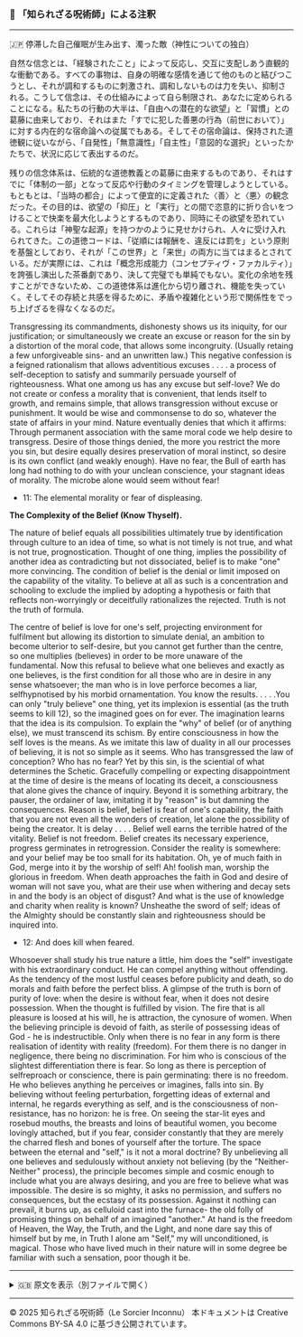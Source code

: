 ### 🐌 「知られざる呪術師」による注釈

>

---

🇯🇵 停滞した自己催眠が生み出す、濁った敵（神性についての独白）

自然な信念とは、「経験されたこと」によって反応し、交互に支配しあう直観的な衝動である。すべての事物は、自身の明確な感情を通じて他のものと結びつこうとし、それが調和するものに刺激され、調和しないものは力を失い、抑制される。こうして信念は、その仕組みによって自ら制限され、あなたに定められることになる。私たちの行動の大半は、「自由への潜在的な欲望」と「習慣」との葛藤に由来しており、それはまた「すでに犯した善悪の行為（前世において）」に対する内在的な宿命論への従属でもある。そしてその宿命論は、保持された道徳観に従いながら、「自発性」「無意識性」「自主性」「意図的な選択」といったかたちで、状況に応じて表出するのだ。

残りの信念体系は、伝統的な道徳教義との葛藤に由来するものであり、それはすでに「体制の一部」となって反応や行動のタイミングを管理しようとしている。もともとは、「当時の都合」によって便宜的に定義された〈善〉と〈悪〉の観念だった。その目的は、欲望の「抑圧」と「実行」との間で恣意的に折り合いをつけることで快楽を最大化しようとするものであり、同時にその欲望を恐れている。これらは「神聖な起源」を持つかのように見せかけられ、人々に受け入れられてきた。この道徳コードは、「従順には報酬を、違反には罰を」という原則を基盤としており、それが「この世界」と「来世」の両方に当てはまるとされている。だが実際には、これは「概念形成能力（コンセプティヴ・ファカルティ）」を誇張し演出した茶番劇であり、決して完璧でも単純でもない。変化の余地を残すことができないため、この道徳体系は進化から切り離され、機能を失っていく。そしてその存続と共感を得るために、矛盾や複雑化という形で関係性をでっち上げざるを得なくなるのだ。

Transgressing its commandments, dishonesty
shows us its iniquity, for our justification; or simultaneously we create an excuse or reason for the sin
by a distortion of the moral code, that allows some incongruity. (Usually retaing a few unforgiveable
sins- and an unwritten law.) This negative confession is a feigned rationalism that allows adventitious
excuses . . . . a process of self-deception to satisfy and summarily persuade yourself of righteousness.
What one among us has any excuse but self-love? We do not create or confess a morality that is
convenient, that lends itself to growth, and remains simple, that allows transgression without excuse
or punishment. It would be wise and commonsense to do so, whatever the state of affairs in your
mind. Nature eventually denies that which it affirms: Through permanent association with the same
moral code we help desire to transgress. Desire of those things denied, the more you restrict the more
you sin, but desire equally desires preservation of moral instinct, so desire is its own conflict (and
weakly enough). Have no fear, the Bull of earth has long had nothing to do with your unclean
conscience, your stagnant ideas of morality. The microbe alone would seem without fear!

- 11: The elemental morality or fear of displeasing.

**The Complexity of the Belief (Know Thyself).**

The nature of belief equals all possibilities ultimately true by identification through culture to an idea
of time, so what is not timely is not true, and what is not true, prognostication. Thought of one thing,
implies the possibility of another idea as contradicting but not dissociated, belief is to make "one"
more convincing. The condition of belief is the denial or limit imposed on the capability of the
vitality. To believe at all as such is a concentration and schooling to exclude the implied by adopting
a hypothesis or faith that reflects non-worryingly or deceitfully rationalizes the rejected. Truth is not
the truth of formula.

The centre of belief is love for one's self, projecting environment for fulfilment but allowing its
distortion to simulate denial, an ambition to become ulterior to self-desire, but you cannot get further
than the centre, so one multiplies (believes) in order to be more unaware of the fundamental. Now
this refusal to believe what one believes and exactly as one believes, is the first condition for all those
who are in desire in any sense whatsoever; the man who is in love perforce becomes a liar, selfhypnotised
by his morbid ornamentation. You know the results. . . . .You can only "truly believe"
one thing, yet its implexion is essential (as the truth seems to kill 12), so the imagined goes on for
ever. The imagination learns that the idea is its compulsion. To explain the "why" of belief (or of
anything else), we must transcend its schism. By entire consciousness in how the self loves is the
means. As we imitate this law of duality in all our processes of believing, it is not so simple as it
seems. Who has transgressed the law of conception? Who has no fear? Yet by this sin, is the sciential
of what determines the Schetic. Gracefully compelling or expecting disappointment at the time of
desire is the means of locating its deceit, a consciousness that alone gives the chance of inquiry.
Beyond it is something arbitrary, the pauser, the ordainer of law, imitating it by "reason" is but
damning the consequences. Reason is belief, belief is fear of one's capability, the faith that you are
not even all the wonders of creation, let alone the possibility of being the creator. It is delay . . . .
Belief well earns the terrible hatred of the vitality. Belief is not freedom. Belief creates its necessary
experience, progress germinates in retrogression. Consider the reality is somewhere: and your belief
may be too small for its habitation. Oh, ye of much faith in God, merge into it by the worship of self!
Ah! foolish man, worship the glorious in freedom. When death approaches the faith in God and
desire of woman will not save you, what are their use when withering and decay sets in and the body
is an object of disgust? And what is the use of knowledge and charity when reality is known?
Unsheathe the sword of self; ideas of the Almighty should be constantly slain and righteousness
should be inquired into.

- 12: And does kill when feared.

Whosoever shall study his true nature a little, him does the "self" investigate with his extraordinary
conduct. He can compel anything without offending. As the tendency of the most lustful ceases
before publicity and death, so do morals and faith before the perfect bliss. A glimpse of the truth is
born of purity of love: when the desire is without fear, when it does not desire possession. When the
thought is fulfilled by vision. The fire that is all pleasure is loosed at his will, he is attraction, the
cynosure of women. When the believing principle is devoid of faith, as sterile of possessing ideas of
God - he is indestructible. Only when there is no fear in any form is there realisation of identity with
reality (freedom). For them there is no danger in negligence, there being no discrimination. For him
who is conscious of the slightest differentiation there is fear. So long as there is perception of selfreproach
or conscience, there is pain germinating: there is no freedom. He who believes anything he
perceives or imagines, falls into sin. By believing without feeling perturbation, forgetting ideas of
external and internal, he regards everything as self, and is the consciousness of non-resistance, has no
horizon: he is free. On seeing the star-lit eyes and rosebud mouths, the breasts and loins of beautiful
women, you become lovingly attached, but if you fear, consider constantly that they are merely the
charred flesh and bones of yourself after the torture. The space between the eternal and "self," is it
not a moral doctrine? By unbelieving all one believes and sedulously without anxiety not believing
(by the "Neither-Neither" process), the principle becomes simple and cosmic enough to include what
you are always desiring, and you are free to believe what was impossible. The desire is so mighty, it
asks no permission, and suffers no consequences, but the ecstasy of its possession. Against it nothing
can prevail, it burns up, as celluloid cast into the furnace- the old folly of promising things on behalf
of an imagined "another." At hand is the freedom of Heaven, the Way, the Truth, and the Light, and
none dare say this of himself but by me, in Truth I alone am "Self," my will unconditioned, is
magical. Those who have lived much in their nature will in some degree be familiar with such a
sensation, poor though it be.


---

<details>
<summary>🇬🇧 原文を表示（別ファイルで開く）</summary>

🔗 [原文を読む 06_soliloquy_on_godhead_en.md](06_soliloqui_on_godhead_en.md)

</details>

---

© 2025 知られざる呪術師（Le Sorcier Inconnu）
本ドキュメントは Creative Commons BY-SA 4.0 に基づき公開されています。


